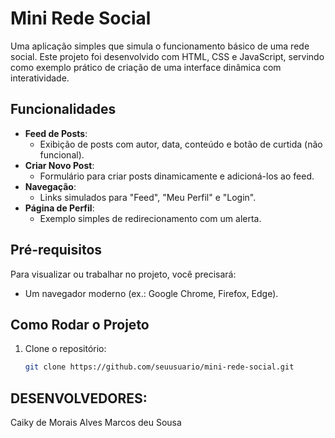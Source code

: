 # Mini Rede Social

Uma aplicação simples que simula o funcionamento básico de uma rede social. Este projeto foi desenvolvido com HTML, CSS e JavaScript, servindo como exemplo prático de criação de uma interface dinâmica com interatividade.

## Funcionalidades
- **Feed de Posts**:
  - Exibição de posts com autor, data, conteúdo e botão de curtida (não funcional).
- **Criar Novo Post**:
  - Formulário para criar posts dinamicamente e adicioná-los ao feed.
- **Navegação**:
  - Links simulados para "Feed", "Meu Perfil" e "Login".
- **Página de Perfil**:
  - Exemplo simples de redirecionamento com um alerta.

## Pré-requisitos
Para visualizar ou trabalhar no projeto, você precisará:
- Um navegador moderno (ex.: Google Chrome, Firefox, Edge).

## Como Rodar o Projeto
1. Clone o repositório:
   ```bash
   git clone https://github.com/seuusuario/mini-rede-social.git
## DESENVOLVEDORES:
Caiky de Morais Alves 
Marcos deu Sousa
